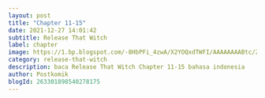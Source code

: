 ```yaml
---
layout: post 
title: "Chapter 11-15"
date: 2021-12-27 14:01:42
subtitle: Release That Witch
label: chapter
image: https://1.bp.blogspot.com/-8HbPFi_4zwA/X2YOQxdTWFI/AAAAAAAABtc/ZjC0JIX7L0U2HaOAmowwAI8VFU6UIeuVwCLcBGAsYHQ/s72-c/rtw-794747-eGILJ7Is.jpg
category: release-that-witch
description: baca Release That Witch Chapter 11-15 bahasa indonesia 
author: Postkomik
blogId: 263301898540278175
---
```

